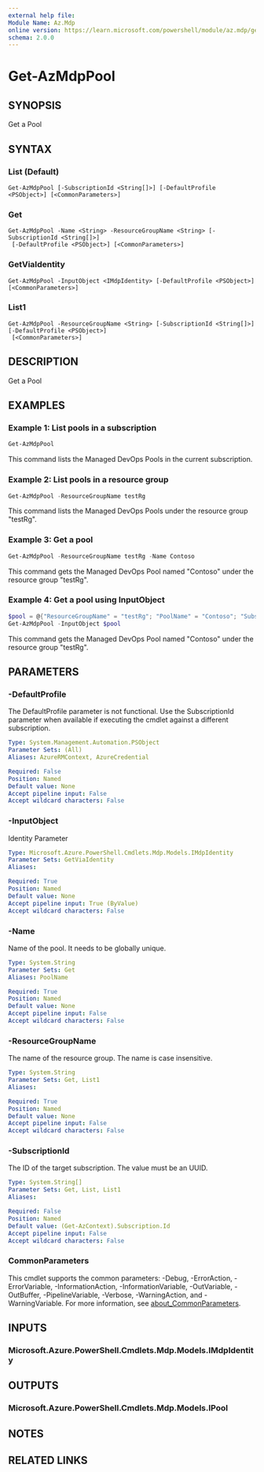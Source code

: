 ```yaml
---
external help file:
Module Name: Az.Mdp
online version: https://learn.microsoft.com/powershell/module/az.mdp/get-azmdppool
schema: 2.0.0
---
```


# Get-AzMdpPool

## SYNOPSIS
Get a Pool

## SYNTAX

### List (Default)
```
Get-AzMdpPool [-SubscriptionId <String[]>] [-DefaultProfile <PSObject>] [<CommonParameters>]
```

### Get
```
Get-AzMdpPool -Name <String> -ResourceGroupName <String> [-SubscriptionId <String[]>]
 [-DefaultProfile <PSObject>] [<CommonParameters>]
```

### GetViaIdentity
```
Get-AzMdpPool -InputObject <IMdpIdentity> [-DefaultProfile <PSObject>] [<CommonParameters>]
```

### List1
```
Get-AzMdpPool -ResourceGroupName <String> [-SubscriptionId <String[]>] [-DefaultProfile <PSObject>]
 [<CommonParameters>]
```

## DESCRIPTION
Get a Pool

## EXAMPLES

### Example 1: List pools in a subscription
```powershell
Get-AzMdpPool
```

This command lists the Managed DevOps Pools in the current subscription.

### Example 2: List pools in a resource group
```powershell
Get-AzMdpPool -ResourceGroupName testRg
```

This command lists the Managed DevOps Pools under the resource group "testRg".

### Example 3: Get a pool
```powershell
Get-AzMdpPool -ResourceGroupName testRg -Name Contoso
```

This command gets the Managed DevOps Pool named "Contoso" under the resource group "testRg".

### Example 4: Get a pool using InputObject
```powershell
$pool = @{"ResourceGroupName" = "testRg"; "PoolName" = "Contoso"; "SubscriptionId" = "0ac520ee-14c0-480f-b6c9-0a90c58ffff"}
Get-AzMdpPool -InputObject $pool
```

This command gets the Managed DevOps Pool named "Contoso" under the resource group "testRg".

## PARAMETERS

### -DefaultProfile
The DefaultProfile parameter is not functional.
Use the SubscriptionId parameter when available if executing the cmdlet against a different subscription.

```yaml
Type: System.Management.Automation.PSObject
Parameter Sets: (All)
Aliases: AzureRMContext, AzureCredential

Required: False
Position: Named
Default value: None
Accept pipeline input: False
Accept wildcard characters: False
```

### -InputObject
Identity Parameter

```yaml
Type: Microsoft.Azure.PowerShell.Cmdlets.Mdp.Models.IMdpIdentity
Parameter Sets: GetViaIdentity
Aliases:

Required: True
Position: Named
Default value: None
Accept pipeline input: True (ByValue)
Accept wildcard characters: False
```

### -Name
Name of the pool.
It needs to be globally unique.

```yaml
Type: System.String
Parameter Sets: Get
Aliases: PoolName

Required: True
Position: Named
Default value: None
Accept pipeline input: False
Accept wildcard characters: False
```

### -ResourceGroupName
The name of the resource group.
The name is case insensitive.

```yaml
Type: System.String
Parameter Sets: Get, List1
Aliases:

Required: True
Position: Named
Default value: None
Accept pipeline input: False
Accept wildcard characters: False
```

### -SubscriptionId
The ID of the target subscription.
The value must be an UUID.

```yaml
Type: System.String[]
Parameter Sets: Get, List, List1
Aliases:

Required: False
Position: Named
Default value: (Get-AzContext).Subscription.Id
Accept pipeline input: False
Accept wildcard characters: False
```

### CommonParameters
This cmdlet supports the common parameters: -Debug, -ErrorAction, -ErrorVariable, -InformationAction, -InformationVariable, -OutVariable, -OutBuffer, -PipelineVariable, -Verbose, -WarningAction, and -WarningVariable. For more information, see [about_CommonParameters](http://go.microsoft.com/fwlink/?LinkID=113216).

## INPUTS

### Microsoft.Azure.PowerShell.Cmdlets.Mdp.Models.IMdpIdentity

## OUTPUTS

### Microsoft.Azure.PowerShell.Cmdlets.Mdp.Models.IPool

## NOTES

## RELATED LINKS

